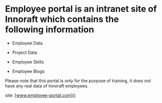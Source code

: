 # Employee portal is an intranet site of Innoraft which contains the following information

- Employee Data

- Project Data

- Employee Skills

- Employee Blogs

Please note that this portal is only for the purpose of training, it does not have any real data of Innoraft employees.

site: [www.employee-portal.com]()
